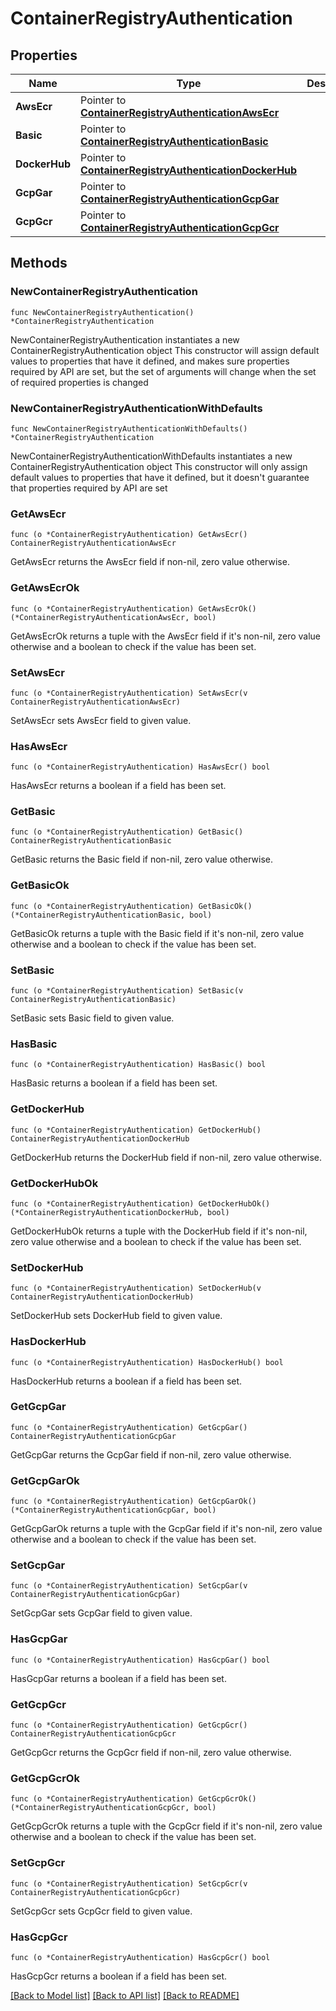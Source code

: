 # ContainerRegistryAuthentication

## Properties

Name | Type | Description | Notes
------------ | ------------- | ------------- | -------------
**AwsEcr** | Pointer to [**ContainerRegistryAuthenticationAwsEcr**](ContainerRegistryAuthenticationAwsEcr.md) |  | [optional] 
**Basic** | Pointer to [**ContainerRegistryAuthenticationBasic**](ContainerRegistryAuthenticationBasic.md) |  | [optional] 
**DockerHub** | Pointer to [**ContainerRegistryAuthenticationDockerHub**](ContainerRegistryAuthenticationDockerHub.md) |  | [optional] 
**GcpGar** | Pointer to [**ContainerRegistryAuthenticationGcpGar**](ContainerRegistryAuthenticationGcpGar.md) |  | [optional] 
**GcpGcr** | Pointer to [**ContainerRegistryAuthenticationGcpGcr**](ContainerRegistryAuthenticationGcpGcr.md) |  | [optional] 

## Methods

### NewContainerRegistryAuthentication

`func NewContainerRegistryAuthentication() *ContainerRegistryAuthentication`

NewContainerRegistryAuthentication instantiates a new ContainerRegistryAuthentication object
This constructor will assign default values to properties that have it defined,
and makes sure properties required by API are set, but the set of arguments
will change when the set of required properties is changed

### NewContainerRegistryAuthenticationWithDefaults

`func NewContainerRegistryAuthenticationWithDefaults() *ContainerRegistryAuthentication`

NewContainerRegistryAuthenticationWithDefaults instantiates a new ContainerRegistryAuthentication object
This constructor will only assign default values to properties that have it defined,
but it doesn't guarantee that properties required by API are set

### GetAwsEcr

`func (o *ContainerRegistryAuthentication) GetAwsEcr() ContainerRegistryAuthenticationAwsEcr`

GetAwsEcr returns the AwsEcr field if non-nil, zero value otherwise.

### GetAwsEcrOk

`func (o *ContainerRegistryAuthentication) GetAwsEcrOk() (*ContainerRegistryAuthenticationAwsEcr, bool)`

GetAwsEcrOk returns a tuple with the AwsEcr field if it's non-nil, zero value otherwise
and a boolean to check if the value has been set.

### SetAwsEcr

`func (o *ContainerRegistryAuthentication) SetAwsEcr(v ContainerRegistryAuthenticationAwsEcr)`

SetAwsEcr sets AwsEcr field to given value.

### HasAwsEcr

`func (o *ContainerRegistryAuthentication) HasAwsEcr() bool`

HasAwsEcr returns a boolean if a field has been set.

### GetBasic

`func (o *ContainerRegistryAuthentication) GetBasic() ContainerRegistryAuthenticationBasic`

GetBasic returns the Basic field if non-nil, zero value otherwise.

### GetBasicOk

`func (o *ContainerRegistryAuthentication) GetBasicOk() (*ContainerRegistryAuthenticationBasic, bool)`

GetBasicOk returns a tuple with the Basic field if it's non-nil, zero value otherwise
and a boolean to check if the value has been set.

### SetBasic

`func (o *ContainerRegistryAuthentication) SetBasic(v ContainerRegistryAuthenticationBasic)`

SetBasic sets Basic field to given value.

### HasBasic

`func (o *ContainerRegistryAuthentication) HasBasic() bool`

HasBasic returns a boolean if a field has been set.

### GetDockerHub

`func (o *ContainerRegistryAuthentication) GetDockerHub() ContainerRegistryAuthenticationDockerHub`

GetDockerHub returns the DockerHub field if non-nil, zero value otherwise.

### GetDockerHubOk

`func (o *ContainerRegistryAuthentication) GetDockerHubOk() (*ContainerRegistryAuthenticationDockerHub, bool)`

GetDockerHubOk returns a tuple with the DockerHub field if it's non-nil, zero value otherwise
and a boolean to check if the value has been set.

### SetDockerHub

`func (o *ContainerRegistryAuthentication) SetDockerHub(v ContainerRegistryAuthenticationDockerHub)`

SetDockerHub sets DockerHub field to given value.

### HasDockerHub

`func (o *ContainerRegistryAuthentication) HasDockerHub() bool`

HasDockerHub returns a boolean if a field has been set.

### GetGcpGar

`func (o *ContainerRegistryAuthentication) GetGcpGar() ContainerRegistryAuthenticationGcpGar`

GetGcpGar returns the GcpGar field if non-nil, zero value otherwise.

### GetGcpGarOk

`func (o *ContainerRegistryAuthentication) GetGcpGarOk() (*ContainerRegistryAuthenticationGcpGar, bool)`

GetGcpGarOk returns a tuple with the GcpGar field if it's non-nil, zero value otherwise
and a boolean to check if the value has been set.

### SetGcpGar

`func (o *ContainerRegistryAuthentication) SetGcpGar(v ContainerRegistryAuthenticationGcpGar)`

SetGcpGar sets GcpGar field to given value.

### HasGcpGar

`func (o *ContainerRegistryAuthentication) HasGcpGar() bool`

HasGcpGar returns a boolean if a field has been set.

### GetGcpGcr

`func (o *ContainerRegistryAuthentication) GetGcpGcr() ContainerRegistryAuthenticationGcpGcr`

GetGcpGcr returns the GcpGcr field if non-nil, zero value otherwise.

### GetGcpGcrOk

`func (o *ContainerRegistryAuthentication) GetGcpGcrOk() (*ContainerRegistryAuthenticationGcpGcr, bool)`

GetGcpGcrOk returns a tuple with the GcpGcr field if it's non-nil, zero value otherwise
and a boolean to check if the value has been set.

### SetGcpGcr

`func (o *ContainerRegistryAuthentication) SetGcpGcr(v ContainerRegistryAuthenticationGcpGcr)`

SetGcpGcr sets GcpGcr field to given value.

### HasGcpGcr

`func (o *ContainerRegistryAuthentication) HasGcpGcr() bool`

HasGcpGcr returns a boolean if a field has been set.


[[Back to Model list]](../README.md#documentation-for-models) [[Back to API list]](../README.md#documentation-for-api-endpoints) [[Back to README]](../README.md)



